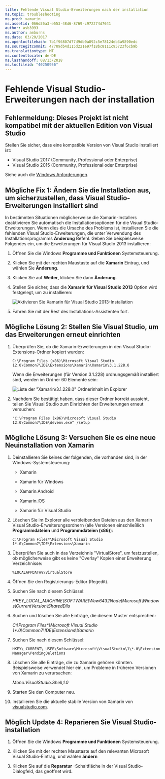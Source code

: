 ```yaml
---
title: Fehlende Visual Studio-Erweiterungen nach der installation
ms.topic: troubleshooting
ms.prod: xamarin
ms.assetid: 066d36a3-e553-48d6-8769-c972274d7641
author: asb3993
ms.author: amburns
ms.date: 03/20/2017
ms.openlocfilehash: 7b1f96807d77d9db0a892c5e78124eb3a9890edc
ms.sourcegitcommit: 47709db4d115d221e97f18bc8111c95723f6cb9b
ms.translationtype: MT
ms.contentlocale: de-DE
ms.lasthandoff: 08/13/2018
ms.locfileid: "40250956"
---
```

# <a name="missing-visual-studio-extensions-after-installation"></a>Fehlende Visual Studio-Erweiterungen nach der installation

## <a name="error-message-this-project-is-incompatible-with-the-current-edition-of-visual-studio"></a>Fehlermeldung: Dieses Projekt ist nicht kompatibel mit der aktuellen Edition von Visual Studio

Stellen Sie sicher, dass eine kompatible Version von Visual Studio installiert ist:

-   Visual Studio 2017 (Community, Professional oder Enterprise)
-   Visual Studio 2015 (Community, Professional oder Enterprise)

Siehe auch die [Windows Anforderungen](~/cross-platform/get-started/requirements.md#windows-requirements).

## <a name="possible-fix-1-change-the-installation-to-make-sure-the-visual-studio-extensions-are-installed"></a>Mögliche Fix 1: Ändern Sie die Installation aus, um sicherzustellen, dass Visual Studio-Erweiterungen installiert sind

In bestimmten Situationen möglicherweise die Xamarin-Installers deaktivieren Sie automatisch die Installationsoptionen für die Visual Studio-Erweiterungen. Wenn dies die Ursache des Problems ist, installieren Sie die fehlenden Visual Studio-Erweiterungen, die unter Verwendung des Installationsprogramms **Änderung** Befehl. Geben Sie beispielsweise Folgendes ein, um die Erweiterungen für Visual Studio 2013 installieren:

1. Öffnen Sie die Windows **Programme und Funktionen** Systemsteuerung.

2. Klicken Sie mit der rechten Maustaste auf die **Xamarin** Eintrag, und wählen Sie **Änderung**.

3. Klicken Sie auf **Weiter**, klicken Sie dann **Änderung**.

4. Stellen Sie sicher, dass die **Xamarin für Visual Studio 2013** Option wird festgelegt, um zu installieren:

    ![](missing-vs-extensions-images/installer.png "Aktivieren Sie Xamarin für Visual Studio 2013-Installation")

5. Fahren Sie mit der Rest des Installations-Assistenten fort.

## <a name="possible-fix-2-ask-visual-studio-to-set-up-the-extensions-again"></a>Mögliche Lösung 2: Stellen Sie Visual Studio, um das Erweiterungen erneut einrichten

1. Überprüfen Sie, ob die Xamarin-Erweiterungen in den Visual Studio-Extensions-Ordner kopiert wurden:

    `C:\Program Files (x86)\Microsoft Visual Studio 12.0\Common7\IDE\Extensions\Xamarin\Xamarin\3.1.228.0`

    Wenn die Erweiterungen (für Version 3.1.228) ordnungsgemäß installiert sind, werden im Ordner 60 Elemente sein:


    ![](missing-vs-extensions-images/folder.png "Liste der \"Xamarin\3.1.228.0\" Ordnerinhalt im Explorer")

2. Nachdem Sie bestätigt haben, dass dieser Ordner korrekt aussieht, teilen Sie Visual Studio zum Einrichten der Erweiterungen erneut versuchen:

    `"C:\Program Files (x86)\Microsoft Visual Studio 12.0\Common7\IDE\devenv.exe" /setup`

## <a name="possible-fix-3-try-a-fresh-reinstall-of-xamarin"></a>Mögliche Lösung 3: Versuchen Sie es eine neue Neuinstallation von Xamarin

1.  Deinstallieren Sie keines der folgenden, die vorhanden sind, in der Windows-Systemsteuerung:

    *   Xamarin

    *   Xamarin für Windows

    *   Xamarin.Android

    *   Xamarin.iOS

    *   Xamarin für Visual Studio

2.  Löschen Sie im Explorer alle verbleibenden Dateien aus den Xamarin Visual Studio-Erweiterungsordnern (alle Versionen einschließlich **Programmdateien** und **Programmdateien (x86)**):

    `C:\Program Files*\Microsoft Visual Studio 1*.0\Common7\IDE\Extensions\Xamarin`

3.  Überprüfen Sie auch in das Verzeichnis "VirtualStore", um festzustellen, ob möglicherweise gibt es keine "Overlay" Kopien einer Erweiterung Verzeichnisse:

    `%LOCALAPPDATA%\VirtualStore`

4.  Öffnen Sie den Registrierungs-Editor (Regedit).

5.  Suchen Sie nach diesem Schlüssel:

    _HKEY\_LOCAL\_MACHINE\SOFTWARE\Wow6432Node\Microsoft\Windows\CurrentVersion\SharedDlls_

6.  Suchen und löschen Sie alle Einträge, die diesem Muster entsprechen:

    _C:\Program Files\*\Microsoft Visual Studio 1\*.0\Common7\IDE\Extensions\Xamarin_

7.  Suchen Sie nach diesem Schlüssel:

    `HKEY\_CURRENT\_USER\Software\Microsoft\VisualStudio\1\*.0\ExtensionManager\PendingDeletions`

8.  Löschen Sie alle Einträge, die zu Xamarin gehören könnten. Beispielsweise verwendet hier ein, um Probleme in früheren Versionen von Xamarin zu verursachen:

    _Mono.VisualStudio.Shell,1.0_

9.  Starten Sie den Computer neu.

10.  Installieren Sie die aktuelle stabile Version von Xamarin von [visualstudio.com](https://visualstudio.com/xamarin).

## <a name="possible-fix-4-repair-visual-studio-installation"></a>Möglich Update 4: Reparieren Sie Visual Studio-installation

1.  Öffnen Sie die Windows **Programme und Funktionen** Systemsteuerung.

2.  Klicken Sie mit der rechten Maustaste auf den relevanten Microsoft Visual Studio-Eintrag, und wählen **ändern**

3.  Klicken Sie auf die **Reparatur** -Schaltfläche in der Visual Studio-Dialogfeld, das geöffnet wird.
